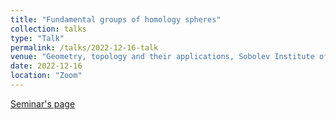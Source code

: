```yaml
---
title: "Fundamental groups of homology spheres"
collection: talks
type: "Talk"
permalink: /talks/2022-12-16-talk
venue: "Geometry, topology and their applications, Sobolev Institute of Mathematics"
date: 2022-12-16
location: "Zoom"
---
```


[Seminar's page](http://www.math.nsc.ru/seminars/gtp)

